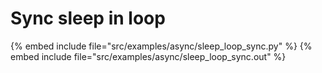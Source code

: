# Sync sleep in loop

{% embed include file="src/examples/async/sleep_loop_sync.py" %}
{% embed include file="src/examples/async/sleep_loop_sync.out" %}



